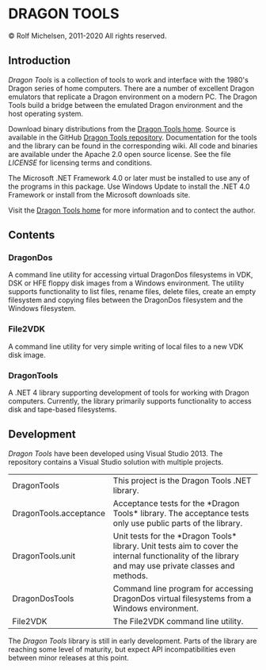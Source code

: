 DRAGON TOOLS
============

&copy; Rolf Michelsen, 2011-2020
All rights reserved.



Introduction
------------

*Dragon Tools* is a collection of tools to work and interface with the 1980's
Dragon series of home computers.  There are a number of excellent Dragon
emulators that replicate a Dragon environment on a modern PC.  The Dragon Tools
build a bridge between the emulated Dragon environment and the host operating
system.

Download binary distributions from the
[Dragon Tools home](http://www.rolfmichelsen.com/dragontools/).
Source is available in the GitHub
[Dragon Tools repository](http://github.com/rolfmichelsen/dragontools).
Documentation for the tools and the library can be found in the corresponding
wiki.  All code and binaries are available under the Apache 2.0 open source
license.  See the file *LICENSE* for licensing terms and conditions.

The Microsoft .NET Framework 4.0 or later must be installed to use any of the
programs in this package.  Use Windows Update to install the .NET 4.0 Framework
or install from the Microsoft downloads site.

Visit the [Dragon Tools home](http://www.rolfmichelsen.com/dragontools/) for
more information and to contect the author.



Contents
--------

### DragonDos

A command line utility for accessing virtual DragonDos filesystems in VDK, DSK or HFE
floppy disk images from a Windows environment.  The utility supports
functionality to list files, rename files, delete files, create an empty
filesystem and copying files between the DragonDos filesystem and the Windows
filesystem.


### File2VDK

A command line utility for very simple writing of local files to a new VDK disk image.


### DragonTools

A .NET 4 library supporting development of tools for working with Dragon
computers.  Currently, the library primarily supports functionality to access
disk and tape-based filesystems.



Development
-----------

*Dragon Tools* have been developed using Visual Studio 2013.  The repository
contains a Visual Studio solution with multiple projects.

<table>
<tr>
    <td>DragonTools</td>
    <td>This project is the Dragon Tools .NET library.</td>
</tr>
<tr>
    <td>DragonTools.acceptance</td>
    <td>Acceptance tests for the *Dragon Tools* library.  The acceptance tests
        only use public parts of the library.</td>
</tr>
<tr>
    <td>DragonTools.unit</td>
    <td>Unit tests for the *Dragon Tools* library.  Unit tests aim to cover the
        internal functionality of the library and may use private classes and
        methods.</td>
</tr>
<tr>
    <td>DragonDosTools</td>
    <td>Command line program for accessing DragonDos virtual filesystems from a
        Windows environment.</td>
</tr>
<tr>
    <td>File2VDK</td>
    <td>The File2VDK command line utility.</td>
</tr>
</table>

The *Dragon Tools* library is still in early development.  Parts of the library
are reaching some level of maturity, but expect API incompatibilities even
between minor releases at this point.